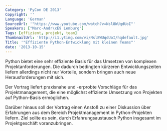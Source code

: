 ```yaml
---
Category: 'PyCon DE 2013'
Copyright: ''
Language: 'German'
SourceUrl: '"https://www.youtube.com/watch?v=Nsl8WUqdUoI"'
Speakers: ["Marc-Andr\xE9 Lemburg"]
Tags: [effizient, projekt, team]
ThumbnailUrl: 'http://i1.ytimg.com/vi/Nsl8WUqdUoI/hqdefault.jpg'
Title: '"Effiziente Python-Entwicklung mit kleinen Teams"'
date: '2013-10-15'
---
```

Python bietet eine sehr effiziente Basis für das Umsetzen von komplexen Projektanforderungen. Die dadurch bedingten kürzeren Entwicklungszeiten liefern allerdings nicht nur Vorteile, sondern bringen auch neue Herausforderungen mit sich.

Der Vortrag liefert praxisnahe und -erprobte Vorschläge für das Projektmanagement, die eine möglichst effiziente Umsetzung von Projekten auf Python-Basis ermöglichen.

Darüber hinaus soll der Vortrag einen Anstoß zu einer Diskussion über Erfahrungen aus dem Bereich Projektmanagement in Python-Projekten liefern. Ziel sollte es sein, durch Erfahrungsaustausch Python insgesamt im Projektgeschäft voranzubringen.